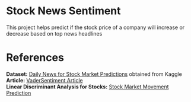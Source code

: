 # Stock News Sentiment
This project helps predict if the stock price of a company will increase or decrease based on top news headlines

# References

**Dataset:** [Daily News for Stock Market Predictions](https://www.kaggle.com/aaron7sun/stocknews) obtained from Kaggle </br>
**Article:** [VaderSentiment Article](https://towardsdatascience.com/sentimental-analysis-using-vader-a3415fef7664)</br>
**Linear Discriminant Analysis for Stocks:** [Stock Market Movement Prediction](https://ieeexplore.ieee.org/document/8441038)
